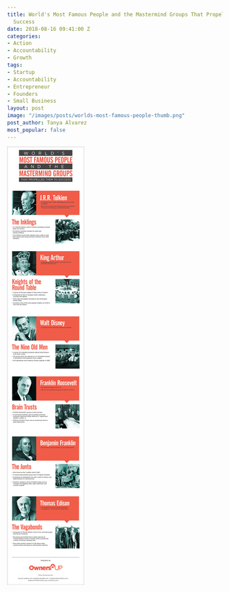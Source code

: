 ```yaml
---
title: World's Most Famous People and the Mastermind Groups That Propelled Them to
  Success
date: 2018-08-16 09:41:00 Z
categories:
- Action
- Accountability
- Growth
tags:
- Startup
- Accountability
- Entrepreneur
- Founders
- Small Business
layout: post
image: "/images/posts/worlds-most-famous-people-thumb.png"
post_author: Tanya Alvarez
most_popular: false
---
```


<img src="/images/posts/worlds-most-famous-people.jpg" />